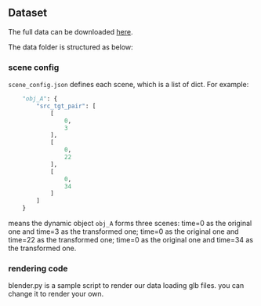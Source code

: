 ## Dataset

The full data can be downloaded [here](https://drive.google.com/drive/folders/1n1J_eS2AbPMQ0Tpf53ZBkV5mZ7zbGnNP?usp=sharing).

The data folder is structured as below:

### scene config

`scene_config.json` defines each scene, which is a list of dict. For example:

```python
    "obj_A": {
        "src_tgt_pair": [
            [
                0,
                3
            ],
            [
                0,
                22
            ],
            [
                0,
                34
            ]
        ]
    }
```

means the dynamic object `obj_A` forms three scenes: time=0 as the original one and time=3 as the transformed one; time=0 as the original one and time=22 as the transformed one; time=0 as the original one and time=34 as the transformed one.

### rendering code

blender.py is a sample script to render our data loading glb files. you can change it to render your own.